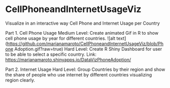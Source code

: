 # CellPhoneandInternetUsageViz
Visualize in an interactive way Cell Phone and Internet Usage per Country

Part 1. Cell Phone Usage
Medium Level: Create animated Gif in R to show cell phone usage by year for different countries. 
![alt text](https://github.com/marianamaroto/CellPhoneandInternetUsageViz/blob/Phone Adoption.gif?raw=true)
Hard Level: Create R Shiny Dashboard for user to be able to select a specific country. Link: https://marianamaroto.shinyapps.io/DataVizPhoneAdoption/

Part 2. Internet Usage
Hard Level: Group Countries by their region and show the share of people who use internet by different countries visualizing region clearly. 


